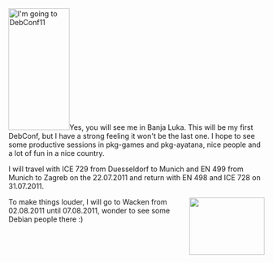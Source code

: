 <html><body><a title="I'm going to DebConf11" href="http://debconf11.debconf.org/"><img class="alignleft" style="border: 0px initial initial;" src="http://wiki.debconf.org/upload/e/e1/DC11_web_120x240_01.png" border="0" alt="I'm going to DebConf11" width="120" height="240"></a>Yes, you will see me in Banja Luka. This will be my first DebConf, but I have a strong feeling it won't be the last one. I hope to see some productive sessions in pkg-games and pkg-ayatana, nice people and a lot of fun in a nice country.

I will travel with ICE 729 from Duesseldorf to Munich and EN 499 from Munich to Zagreb on the 22.07.2011 and return with EN 498 and ICE 728 on 31.07.2011.

<img class="alignright" style="float: right; border: 0px initial initial;" title="Wacken 2011" src="http://www.wacken.com/fileadmin/images_menu_woa2011/menu_logo.jpg" alt="" width="148" height="113">

To make things louder, I will go to Wacken from 02.08.2011 until 07.08.2011, wonder to see some Debian people there :)</body></html>